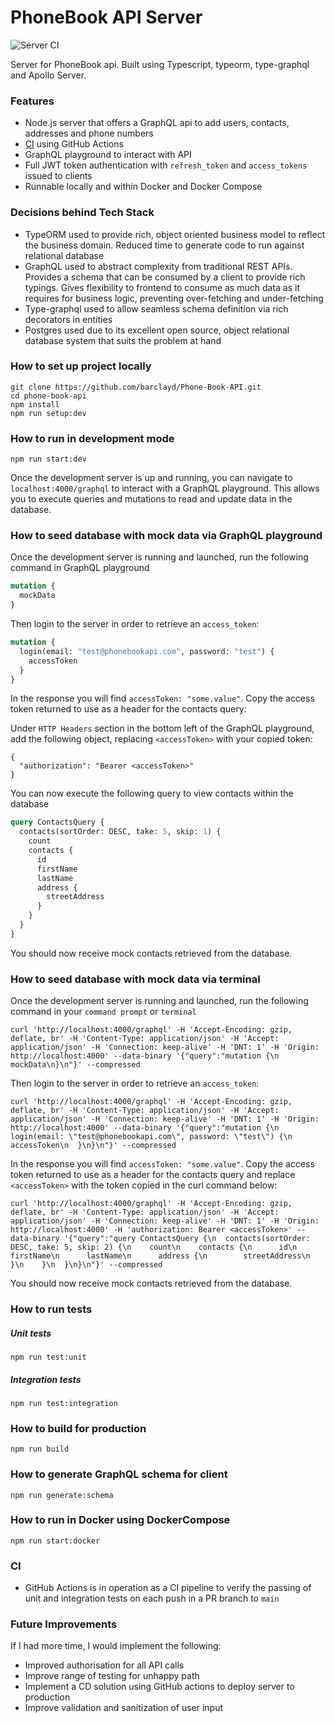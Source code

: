 # PhoneBook API Server

![Server CI](https://github.com/barclayd/Phone-Book-API/workflows/Server%20CI/badge.svg?branch=main)

Server for PhoneBook api. Built using Typescript, typeorm, type-graphql and Apollo Server.

### Features

* Node.js server that offers a GraphQL api to add users, contacts, addresses and phone numbers
* [CI](https://github.com/barclayd/Phone-Book-API/actions) using GitHub Actions
* GraphQL playground to interact with API
* Full JWT token authentication with ``refresh_token`` and ``access_tokens`` issued to clients
* Runnable locally and within Docker and Docker Compose

### Decisions behind Tech Stack

* TypeORM used to provide rich, object oriented business model to reflect the business domain. Reduced time to generate code to run against relational database
* GraphQL used to abstract complexity from traditional REST APIs. Provides a schema that can be consumed by a client to provide rich typings. Gives flexibility to frontend to consume as much data as it requires for business logic, preventing over-fetching and under-fetching
* Type-graphql used to allow seamless schema definition via rich decorators in entities
* Postgres used due to its excellent open source, object relational database system that suits the problem at hand

### How to set up project locally

```shell script
git clone https://github.com/barclayd/Phone-Book-API.git
cd phone-book-api
npm install
npm run setup:dev
```

### How to run in development mode

```shell script
npm run start:dev
```

Once the development server is up and running, you can navigate to `localhost:4000/graphql` to interact with a GraphQL playground.
This allows you to execute queries and mutations to read and update data in the database.

### How to seed database with mock data via GraphQL playground

Once the development server is running and launched, run the following command in GraphQL playground

```graphql
mutation {
  mockData
}
```

Then login to the server in order to retrieve an ``access_token``:

```graphql
mutation {
  login(email: "test@phonebookapi.com", password: "test") {
    accessToken
  }
}
```

In the response you will find ``accessToken: "some.value"``. Copy the access token returned to use as a header for the contacts query:

Under ``HTTP Headers`` section in the bottom left of the GraphQL playground, add the following object, replacing ``<accessToken>`` with your copied token:

```
{
  "authorization": "Bearer <accessToken>"
}
```
You can now execute the following query to view contacts within the database

```graphql
query ContactsQuery {
  contacts(sortOrder: DESC, take: 5, skip: 1) {
    count
    contacts {
      id
      firstName
      lastName
      address {
        streetAddress
      }
    }
  }
}
```

You should now receive mock contacts retrieved from the database.

### How to seed database with mock data via terminal

Once the development server is running and launched, run the following command in your ``command prompt`` or ``terminal``

```shell script
curl 'http://localhost:4000/graphql' -H 'Accept-Encoding: gzip, deflate, br' -H 'Content-Type: application/json' -H 'Accept: application/json' -H 'Connection: keep-alive' -H 'DNT: 1' -H 'Origin: http://localhost:4000' --data-binary '{"query":"mutation {\n  mockData\n}\n"}' --compressed
```

Then login to the server in order to retrieve an ``access_token``:

```shell script
curl 'http://localhost:4000/graphql' -H 'Accept-Encoding: gzip, deflate, br' -H 'Content-Type: application/json' -H 'Accept: application/json' -H 'Connection: keep-alive' -H 'DNT: 1' -H 'Origin: http://localhost:4000' --data-binary '{"query":"mutation {\n  login(email: \"test@phonebookapi.com\", password: \"test\") {\n    accessToken\n  }\n}\n"}' --compressed
```

In the response you will find ``accessToken: "some.value"``. Copy the access token returned to use as a header for the contacts query and replace ``<accessToken>`` with the token copied in the curl command below:

```shell script
curl 'http://localhost:4000/graphql' -H 'Accept-Encoding: gzip, deflate, br' -H 'Content-Type: application/json' -H 'Accept: application/json' -H 'Connection: keep-alive' -H 'DNT: 1' -H 'Origin: http://localhost:4000' -H 'authorization: Bearer <accessToken>' --data-binary '{"query":"query ContactsQuery {\n  contacts(sortOrder: DESC, take: 5, skip: 2) {\n    count\n    contacts {\n      id\n      firstName\n      lastName\n      address {\n        streetAddress\n      }\n    }\n  }\n}\n"}' --compressed
```

You should now receive mock contacts retrieved from the database.

### How to run tests

##### Unit tests

```shell script
npm run test:unit
```

##### Integration tests

```shell script
npm run test:integration
```

### How to build for production

```shell script
npm run build
```

### How to generate GraphQL schema for client

```shell script
npm run generate:schema
```

### How to run in Docker using DockerCompose

```shell script
npm run start:docker
```

### CI

* GitHub Actions is in operation as a CI pipeline to verify the passing of unit and integration tests on each push in a PR branch to ``main``

### Future Improvements

If I had more time, I would implement the following:

* Improved authorisation for all API calls
* Improve range of testing for unhappy path
* Implement a CD solution using GitHub actions to deploy server to production
* Improve validation and sanitization of user input
